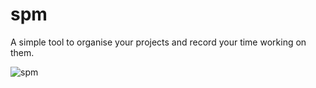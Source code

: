 # spm
A simple tool to organise your projects and record your time working on them.

![spm](https://i.imgur.com/FmDJMV5.png)
